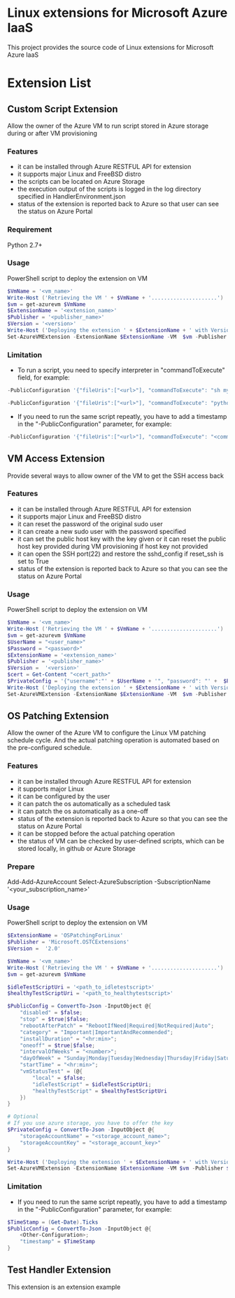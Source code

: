 # Linux extensions for Microsoft Azure IaaS

This project provides the source code of Linux extensions for Microsoft Azure IaaS

# Extension List

## Custom Script Extension
Allow the owner of the Azure VM to run script stored in Azure storage during or after VM provisioning
### Features
* it can be installed through Azure RESTFUL API for extension
* it supports major Linux and FreeBSD distro
* the scripts can be located on Azure Storage 
* the execution output of the scripts is logged in the log directory specified in HandlerEnvironment.json
* status of the extension is reported back to Azure so that user can see the status on Azure Portal

### Requirement
Python 2.7+
### Usage
PowerShell script to deploy the extension on VM	
```powershell
$VmName = '<vm_name>'
Write-Host ('Retrieving the VM ' + $VmName + '.....................')
$vm = get-azurevm $VmName	
$ExtensionName = '<extension_name>'	
$Publisher = '<publisher_name>'	
$Version = '<version>'
Write-Host ('Deploying the extension ' + $ExtensionName + ' with Version ' + $Version + ' on ' + $VmName + '.....................')
Set-AzureVMExtension -ExtensionName $ExtensionName -VM  $vm -Publisher $Publisher -Version $Version -PrivateConfiguration '{"storageAccountName": "<storage_account_name>","storageAccountKey":"<storage_account_key>"}' -PublicConfiguration '{"fileUris":["<url>"], "commandToExecute": "<command>" }' | Update-AzureVM
```
### Limitation
* To run a script, you need to specify interpreter in "commandToExecute" field, for example:
```powershell
-PublicConfiguration '{"fileUris":["<url>"], "commandToExecute": "sh myscript.sh"}'
```
```powershell
-PublicConfiguration '{"fileUris":["<url>"], "commandToExecute": "python myscript.py"}'
```

* If you need to run the same script repeatly, you have to add a timestamp in the "-PublicConfiguration" parameter, for example:
```powershell
-PublicConfiguration '{"fileUris":["<url>"], "commandToExecute": "<command>", timestamp:1404807859168}'
```
  
## VM Access Extension
Provide several ways to allow owner of the VM to get the SSH access back
### Features
* it can be installed through Azure RESTFUL API for extension
* it supports major Linux and FreeBSD distro
* it can reset the password of the original sudo user 
* it can create a new sudo user with the password specified
* it can set the public host key with the key given or it can reset the public host key provided during VM provisioning if host key not provided
* it can open the SSH port(22) and restore the sshd_config if reset_ssh is set to True  
* status of the extension is reported back to Azure so that you can see the status on Azure Portal

### Usage
PowerShell script to deploy the extension on VM	
```powershell
$VmName = '<vm_name>'
Write-Host ('Retrieving the VM ' + $VmName + '.....................')
$vm = get-azurevm $VmName
$UserName = "<user_name>"
$Password = "<password>"
$ExtensionName = '<extension_name>'
$Publisher = '<publisher_name>'
$Version =  '<version>'
$cert = Get-Content "<cert_path>"
$PrivateConfig = '{"username":"' + $UserName + '", "password": "' +  $Password + '", "ssh_key":"' + $cert + '","reset_ssh":"True"}'	
Write-Host ('Deploying the extension ' + $ExtensionName + ' with Version ' + $Version + ' on ' + $VmName + '.....................')
Set-AzureVMExtension -ExtensionName $ExtensionName -VM  $vm -Publisher $Publisher -Version $Version -PrivateConfiguration $PrivateConfig -PublicConfiguration $PublicConfig | Update-AzureVM	
``` 

## OS Patching Extension
Allow the owner of the Azure VM to configure the Linux VM patching schedule
cycle. And the actual patching operation is automated based on the
pre-configured schedule.
### Features
* it can be installed through Azure RESTFUL API for extension
* it supports major Linux
* it can be configured by the user
* it can patch the os automatically as a scheduled task
* it can patch the os automatically as a one-off
* status of the extension is reported back to Azure so that
you can see the status on Azure Portal
* it can be stopped before the actual patching operation
* the status of VM can be checked by user-defined scripts,
which can be stored locally, in github or Azure Storage

### Prepare
Add-Add-AzureAccount
Select-AzureSubscription -SubscriptionName '<your_subscription_name>'

### Usage
PowerShell script to deploy the extension on VM
```powershell
$ExtensionName = 'OSPatchingForLinux'
$Publisher = 'Microsoft.OSTCExtensions'
$Version =  '2.0'

$VmName = '<vm_name>'
Write-Host ('Retrieving the VM ' + $VmName + '.....................')
$vm = get-azurevm $VmName

$idleTestScriptUri = '<path_to_idletestscript>'
$healthyTestScriptUri = '<path_to_healthytestscript>'

$PublicConfig = ConvertTo-Json -InputObject @{
    "disabled" = $false;
    "stop" = $true|$false;
    "rebootAfterPatch" = "RebootIfNeed|Required|NotRequired|Auto";
    "category" = "Important|ImportantAndRecommended";
    "installDuration" = "<hr:min>";
    "oneoff" = $true|$false;
    "intervalOfWeeks" = "<number>";
    "dayOfWeek" = "Sunday|Monday|Tuesday|Wednesday|Thursday|Friday|Saturday|Everyday";
    "startTime" = "<hr:min>";
    "vmStatusTest" = (@{
        "local" = $false;
        "idleTestScript" = $idleTestScriptUri;
        "healthyTestScript" = $healthyTestScriptUri
    })
}

# Optional
# If you use azure storage, you have to offer the key
$PrivateConfig = ConvertTo-Json -InputObject @{
    "storageAccountName" = "<storage_account_name>";
    "storageAccountKey" = "<storage_account_key>"
}

Write-Host ('Deploying the extension ' + $ExtensionName + ' with Version ' + $Version + ' on ' + $VmName + '.....................')
Set-AzureVMExtension -ExtensionName $ExtensionName -VM $vm -Publisher $Publisher -Version $Version -PrivateConfiguration $PrivateConfig -PublicConfiguration $PublicConfig | Update-AzureVM
```

### Limitation
* If you need to run the same script repeatly, you have to add a timestamp in the "-PublicConfiguration" parameter, for example:
```powershell
$TimeStamp = (Get-Date).Ticks
$PublicConfig = ConvertTo-Json -InputObject @{
    <Other-Configuration>;
    "timestamp" = $TimeStamp
}
```

## Test Handler Extension
This extension is an extension example  
